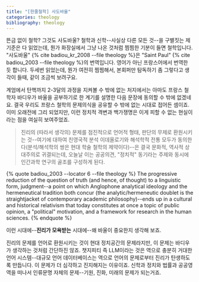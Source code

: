 ```yaml
---
title: "[한줄철학] 사도바울"
categories: theology
bibliography: theology
---
```


뜬금 없이 철학? 그것도 사도바울? 철학과 신학--사실상 다른 모든 것--을 구별짓는 제 기준은 다 읽었는데, 뭔가 화장실에서 그냥 나온 것처럼 찜찜한 기분이 들면 철학입니다. "사도바울" {% cite badiou_kr_2008 --file theology %}은 "Saint Paul" {% cite badiou_2003 --file theology %}의 번역입니다. 영어가 아닌 프랑스어에서 번역한 듯 합니다. 두세번 읽었는데, 뭔가 여전히 찜찜해서, 본회퍼만 탐독하기 좀 그렇다고 생각이 들때, 같이 조금씩 보려구요.

계엄에서 탄핵까지 2-3달의 과정을 지켜볼 수 밖에 없는 처지에서는 아마도 프랑스 철학자 바디우가 바울을 공부하기로 한 계기를 설명한 다음 문장에 동의할 수 밖에 없겠네요. 결국 우리도 프랑스 철학의 문제의식을 공유할 수 밖에 없는 시대로 접어든 셈이죠. 이미 오래전에 그리 되었지만, 이런 정치적 격변과 백가쟁명은 이게 피할 수 없는 현실이라는 점을 여실히 보여주었죠.

>진리의 (따라서 생각의) 문제를 점진적으로 언어적 형태, 판단의 무제로 환원시키는 것--여기에 대하여 친영국적 분석 이데올로기와 해석학적 전통 모두가 동의한다(분석/해석학의 쌍은 현대 학술 철학의 제약이다)--은 결국 문화적, 역사적 상대주의로 귀결되는데, 오늘날 이는 공공의견, "정치적" 동기라는 주제와 동시에 인간과학 연구의 골조를 구성하게 된다.

{% quote badiou_2003 --locator 6 --file theology %}
The progressive reduction of the question of truth (and hence, of thought) to a linguistic form, judgment--a point on which Anglophone analytical ideology and the hermeneutical tradition both concur (the analytic/hermeneutic doublet is the straightjacket of contemporary academic philosophy)--ends up in a cultural and historical relativism that today constitutes at once a topic of public opinion, a "political" motivation, and a framework for research in the human sciences.
{% endquote %}

이런 시대에--**진리가 모욕받는** 시대에--왜 바울이 중요한지 생각해 보죠.

진리의 문제를 언어로 환원시키는 것이 현대 정치공간의 문제라지만, 이 문제는 바디우가 생각하는 것처럼 간단하진 않죠. 챗지피티 즉 LLM이라는 것은 역으로 충분히 거대한 언어 시스템--대규모 언어 데이터베이스는 역으로 언어의 문제로부터 진리가 탄생하도록 만듭니다. 이 문제가 더 심각하고 진지해지는 이유이죠. 신학과 정치와 법률과 공공영역을 떠나서 인류문명 자체의 문제--기원, 진화, 미래의 문제가 되는거죠.